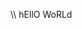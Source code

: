 \\\ hEllO WoRLd

<!---
aakram-optos/aakram-optos is a ✨ special ✨ repository because its `README.md` (this file) appears on your GitHub profile.
You can click the Preview link to take a look at your changes.
--->
